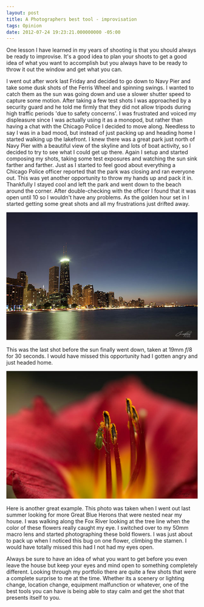 ```yaml
---
layout: post
title: A Photographers best tool - improvisation
tags: Opinion 
date: 2012-07-24 19:23:21.000000000 -05:00
---
```


<p>One lesson I have learned in my years of shooting is that you should always be ready to improvise. It's a good idea to plan your shoots to get a good idea of what you want to accomplish but you always have to be ready to throw it out the window and get what you can.</p>

<p>I went out after work last Friday and decided to go down to Navy Pier and take some dusk shots of the Ferris Wheel and spinning swings. I wanted to catch them as the sun was going down and use a slower shutter speed to capture some motion. After taking a few test shots I was approached by a security guard and he told me firmly that they did not allow tripods during high traffic periods 'due to safety concerns'. I was frustrated and voiced my displeasure since I was actually using it as a monopod, but rather than having a chat with the Chicago Police I decided to move along. Needless to say I was in a bad mood, but instead of just packing up and heading home I started walking up the lakefront. I knew there was a great park just north of Navy Pier with a beautiful view of the skyline and lots of boat activity, so I decided to try to see what I could get up there. Again I setup and started composing my shots, taking some test exposures and watching the sun sink farther and farther. Just as I started to feel good about everything a Chicago Police officer reported that the park was closing and ran everyone out. This was yet another opportunity to throw my hands up and pack it in. Thankfully I stayed cool and left the park and went down to the beach around the corner. After double-checking with the officer I found that it was open until 10 so I wouldn't have any problems. As the golden hour set in I started getting some great shots and all my frustrations just drifted away.</p>



<img src="/images/chicago_skyline.jpg" alt="Chicago skyline at dusk" />

<p>This was the last shot before the sun finally went down, taken at 19mm <i>f</i>/8 for 30 seconds. I would have missed this opportunity had I gotten angry and just headed home.</p>

 

<img src="/images/flower_bug.jpg" alt="" />



<p>Here is another great example. This photo was taken when I went out last summer looking for more Great Blue Herons that were nested near my house. I was walking along the Fox River looking at the tree line when the color of these flowers really caught my eye. I switched over to my 50mm macro lens and started photographing these bold flowers. I was just about to pack up when I noticed this bug on one flower, climbing the stamen. I would have totally missed this had I not had my eyes open.</p>



<p>Always be sure to have an idea of what you want to get before you even leave the house but keep your eyes and mind open to something completely different. Looking through my portfolio there are quite a few shots that were a complete surprise to me at the time. Whether its a scenery or lighting change, location change, equipment malfunction or whatever, one of the best tools you can have is being able to stay calm and get the shot that presents itself to you.</p>



